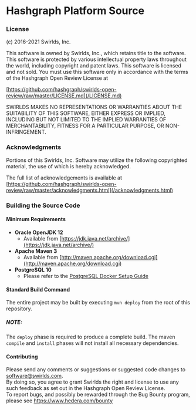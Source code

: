 # Hashgraph Platform Source

### License

(c) 2016-2021 Swirlds, Inc.

This software is owned by Swirlds, Inc., which retains title to the software. This software is protected by various 
intellectual property laws throughout the world, including copyright and patent laws. This software is licensed and 
not sold.  You must use this software only in accordance with the terms of the Hashgraph Open Review License at 

[https://github.com/hashgraph/swirlds-open-review/raw/master/LICENSE.md](/LICENSE.md)

SWIRLDS MAKES NO REPRESENTATIONS OR WARRANTIES ABOUT THE SUITABILITY OF THIS SOFTWARE, EITHER EXPRESS OR IMPLIED, 
INCLUDING BUT NOT LIMITED TO THE IMPLIED WARRANTIES OF MERCHANTABILITY, FITNESS FOR A PARTICULAR PURPOSE, 
OR NON-INFRINGEMENT.


### Acknowledgments

Portions of this Swirlds, Inc. Software may utilize the following copyrighted material, the use of which is hereby 
acknowledged.

The full list of acknowledgements is available at 
[https://github.com/hashgraph/swirlds-open-review/raw/master/acknowledgments.html](/acknowledgments.html)


### Building the Source Code

#### Minimum Requirements

- **Oracle OpenJDK 12**
  - Available from [https://jdk.java.net/archive/](https://jdk.java.net/archive/)
- **Apache Maven 3**
  - Available from [http://maven.apache.org/download.cgi](http://maven.apache.org/download.cgi)
- **PostgreSQL 10**
  - Please refer to the [PostgreSQL Docker Setup Guide](docs/psql-docker-setup-guide.md)
  
#### Standard Build Command

The entire project may be built by executing `mvn deploy` from the root of this repository. 

##### **NOTE:** 
The `deploy` phase is required to produce a complete build. 
The maven `compile` and `install` phases will not install all necessary dependencies. 

#### Contributing

Please send any comments or suggestions or suggested code changes to [software@swirlds.com](mailto:software@swirlds.com).<br />
By doing so, you agree to grant Swirlds the right and license to use any such feedback as set out in the Hashgraph Open Review License.<br />
To report bugs, and possibly be rewarded through the Bug Bounty program, please see https://www.hedera.com/bounty
